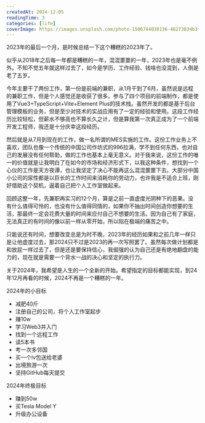 ```yaml
---
createdAt: 2024-12-05
readingTime: 3
categories: [life]
coverImage: https://images.unsplash.com/photo-1506744038136-46273834b3fb?ixlib=rb-1.2.1&ixid=eyJhcHBfaWQiOjEyMDd9&auto=format&fit=crop&w=1650&q=80
---
```


2023年的最后一个月，是时候总结一下这个糟糕的2023年了。

似乎从2018年之后每一年都是糟糕的一年，混混噩噩的一年，2023年也是毫不例外。不知不觉五年就这样过去了，如今是学历、工作经验、钱啥也没混到，人倒是老了五岁。

今年主要干了两份工作，第一份是前端的兼职，从1月干到了6月，虽然说是远程的兼职工作，但是个人感觉还是收获了很多。参与了四个项目的前端制作，都是使用了Vue3+TypeScript+Vite+Element Plus的技术栈。虽然开发的都是基于后台管理模板的业务，但是至少对技术的实战应用有了一定的经验和使用。这段工作经历比较轻松，但薪水不够高也不算长久之计，但是算我第一次真正成为了一个前端开发工程师，我还是十分庆幸这段经历。

然后就是从7月到现在的工作，做一名所谓的MES实施的工作。这份工作业务上不喜欢，团队也像一个传统的中国公司作坊式的996拉满，学不到任何东西，也对自己的发展没有任何帮助，做的工作也基本上毫无意义。对于我来说，这份工作的唯一的价值就是让我明白了在如今的市场和经济形式下，以我这种条件，想找到一个心仪的工作是天方夜谭，也让我坚定了决心不能再这么混混噩噩下去。大部分中国小公司的尿性都是以巨长的工作时间来消耗你的劳动力，也许我是不适合上班，刚好借助这个契机，逼着自己把个人工作室做起来。

回顾这整一年，先兼职再实习的12个月，算是之前一直虚度光阴种下的恶果。没有什么值得可怜的，也没有什么值得同情的，如果你不抽出时间创造你想要的生活，那最终一定会花费大量的时间来应付自己不想要的生活。因为自己有了家庭，无法真正的有时间的像以前一样从零开始，所以陷在极端的痛苦之中。

只能说还有时间，想要改变总是为时不晚，2023年的经历如果和之前几年一样只是让他虚度过去，那2024只不过是2023的再一次写照罢了。虽然每次做计划都是和放屁一样过去了，但是还是要保持信心，我倔强的认为自己还是有绝地翻盘的能力的，现在就是需要一个背水一战的决心和坚定的执行力。

关于2024年，我希望是人生的一个全新的开始。希望指定的目标都能实现，到24年12月再看的时候，2024不再是一个糟糕的一年。

2024年的小目标

- 减肥40斤
- 注册自己的公司，将个人工作室起步
- 赚10w
- 学习Web3并入门
- 找到一个远程工作
- 读5本书
- 考一次多邻国
- 买一个lv包送给老婆
- 出境旅游一次
- 坚持GitHub每天提交

2024年终极目标

- 赚到50w
- 买Tesla Model Y
- 升级办公设备
